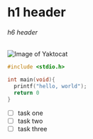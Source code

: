 # h1 header
###### h6 header

![Image of Yaktocat](https://octodex.github.com/images/yaktocat.png)  

```C
#include <stdio.h>

int main(void){
  printf("hello, world");
  return 0
}
```

- [ ] task one
- [ ] task two
- [ ] task three
